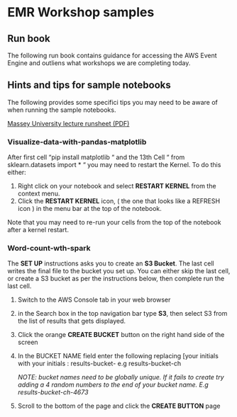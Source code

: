 # EMR Workshop samples


## Run book

The following run book contains guidance for accessing the AWS Event Engine and outliens what workshops we are completing today. 

## Hints and tips for sample notebooks

The following provides some specifici tips you may need to be aware of when running the sample notebooks.

[Massey University lecture runsheet (PDF)](MasseyLecture-RunSheet.pdf)


### Visualize-data-with-pandas-matplotlib

After first cell “pip install matplotlib “ and the 13th Cell “ from sklearn.datasets import * “ you may need to restart the Kernel.  To do this either:
1. Right click on your notebook and select **RESTART KERNEL** from the context menu.
2. Click the **RESTART KERNEL** icon, ( the one that looks like a REFRESH icon ) in the  menu bar at the top of the notebook.

Note that you may need to re-run your cells from the top of the notebook after a kernel restart.

### Word-count-wth-spark 

The **SET UP** instructions asks you to create an **S3 Bucket**. The last cell writes the final file to the bucket you set up.  You can either skip the last cell, or create a S3 bucket as per the instructions below, then complete run the last cell.

1. Switch to the AWS Console tab in your web browser 
2. in the Search box in the top navigation bar type **S3**, then select S3 from the list of results that gets displayed.
3. Click the orange **CREATE BUCKET** button on the right hand side of the screen
4. In the BUCKET NAME field enter the following replacing [your initials with your initials  : results-bucket-<your initials>  e.g results-bucket-ch
    
    *NOTE: bucket names need to be globally unique. If it fails to create try adding a 4 random numbers to the end of your bucket name. E.g results-bucket-ch-4673*
5. Scroll to the bottom of the page and click the **CREATE BUTTON** page

